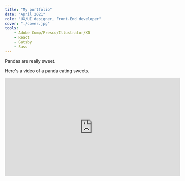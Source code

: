 ```yaml
---
title: "My portfolio"
date: "April 2021"
role: "UX/UI designer, Front-End developer"
cover: "./cover.jpg"
tools:
    - Adobe Comp/Fresco/Illustrator/XD
    - React
    - Gatsby
    - Sass
---
```


Pandas are really sweet.

Here's a video of a panda eating sweets.

<iframe width="560" height="315" src="https://www.youtube.com/embed/4n0xNbfJLR8" frameborder="0" allowfullscreen></iframe>
